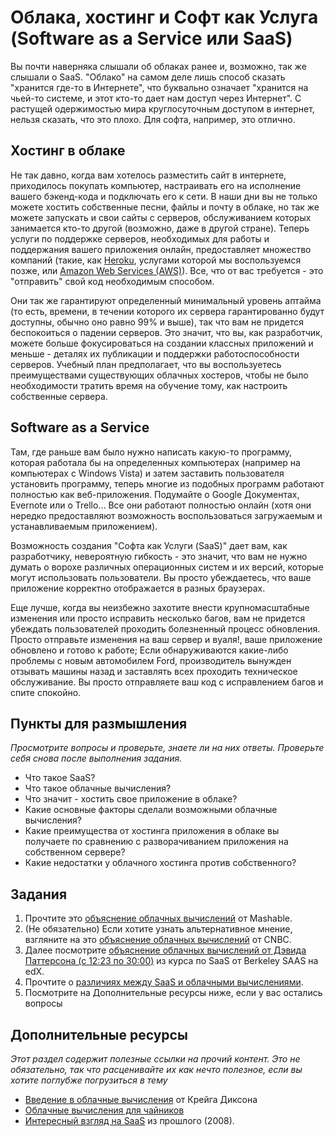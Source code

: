 # Облака, хостинг и Софт как Услуга (Software as a Service или SaaS)
<!-- *Estimated Time: 1 hr* -->

Вы почти наверняка слышали об облаках ранее и, возможно, так же слышали о SaaS. "Облако" на самом деле лишь способ сказать "хранится где-то в Интернете", что буквально означает "хранится на чьей-то системе, и этот кто-то дает нам доступ через Интернет". С растущей одержимостью мира круглосуточным доступом в интернет, нельзя сказать, что это плохо. Для софта, например, это отлично.

## Хостинг в облаке



Не так давно, когда вам хотелось разместить сайт в интернете, приходилось покупать компьютер, настраивать его на исполнение вашего бэкенд-кода и подключать его к сети. В наши дни вы не только можете хостить собственные песни, файлы и почту в облаке, но так же можете запускать и свои сайты с серверов, обслуживанием которых занимается кто-то другой (возможно, даже в другой стране).  Теперь услуги по поддержке серверов, необходимых для работы и поддержания вашего приложения онлайн, предоставляет множество компаний (такие, как [Heroku](http://www.heroku.com), услугами которой мы воспользуемся позже, или [Amazon Web Services (AWS)](http://aws.amazon.com/)). Все, что от вас требуется - это "отправить" свой код необходимым способом.

Они так же гарантируют определенный минимальный уровень аптайма (то есть, времени, в течении которого их сервера гарантированно будут доступны, обычно оно равно 99% и выше), так что вам не придется беспокоиться о падении серверов. Это значит, что вы, как разработчик, можете больше фокусироваться на создании классных приложений и меньше - деталях их публикации и поддержки работоспособности серверов. Учебный план предполагает, что вы воспользуетесь преимуществами существующих облачных хостеров, чтобы не было необходимости тратить время на обучение тому, как настроить собственные сервера.

## Software as a Service

Там, где раньше вам было нужно написать какую-то программу, которая работала бы на определенных компьютерах (например на компьютерах с Windows Vista) и затем заставить пользователя установить программу, теперь многие из подобных программ работают полностью как веб-приложения. Подумайте о Google Документах, Evernote или о Trello... Все они работают полностью онлайн (хотя они нередко предоставляют возможность воспользоваться загружаемым и устанавливаемым приложением).

Возможность создания "Софта как Услуги (SaaS)" дает вам, как разработчику, невероятную гибкость - это значит, что вам не нужно думать о ворохе различных операционных систем и их версий, которые могут использовать пользователи. Вы просто убеждаетесь, что ваше приложение корректно отображается в разных браузерах.

Еще лучше, когда вы неизбежно захотите внести крупномасштабные изменения или просто исправить несколько багов, вам не придется убеждать пользователей проходить болезненный процесс обновления. Просто отправьте изменения на ваш сервер и вуаля!, ваше приложение обновлено и готово к работе; Если обнаруживаются какие-либо проблемы с новым автомобилем Ford, производитель вынужден отзывать машины назад и заставлять всех проходить техническое обслуживание. Вы просто отправляете ваш код с исправлением багов и спите спокойно.

## Пункты для размышления

*Просмотрите вопросы и проверьте, знаете ли на них ответы. Проверьте себя снова после выполнения задания.*

* Что такое SaaS?
* Что такое облачные вычисления?
* Что значит - хостить свое приложение в облаке?
* Какие основные факторы сделали возможными облачные вычисления?
* Какие преимущества от хостинга приложения в облаке вы получаете по сравнению с разворачиванием приложения на собственном сервере?
* Какие недостатки у облачного хостинга против собственного?

## Задания

1. Прочтите это [объяснение облачных вычислений](http://mashable.com/2013/08/26/what-is-the-cloud/) от Mashable.
2. (Не обязательно) Если хотите узнать альтернативное мнение, взгляните на это [объяснение облачных вычислений](http://www.cnbc.com/id/43077233) от CNBC.
3. Далее посмотрите [объяснение облачных вычислений от Дэвида Паттерсона (с 12:23 по 30:00)](https://www.youtube.com/watch?v=SeBAj4P2FWA&list=PLjbL0BCR04Q3uDPD3GVZJqV3UnJkOic-o) из курса по SaaS от Berkeley SAAS на edX.
1. Прочтите о [различиях между SaaS и облачными вычислениями](http://www.itworld.com/article/2758057/enterprise-software/back-to-basics--the-difference-between-saas-and-cloud-computing.html).
2. Посмотрите на Дополнительные ресурсы ниже, если у вас остались вопросы

## Дополнительные ресурсы

*Этот раздел содержит полезные ссылки на прочий контент. Это не обязательно, так что расценивайте их как нечто полезное, если вы хотите поглубже погрузиться в тему*


* [Введение в облачные вычисления](http://www.dummies.com/how-to/content/what-is-cloud-computing.html) от Крейга Диксона
* [Облачные вычисления для чайников](http://www.dummies.com/how-to/content/what-is-cloud-computing.html)
* [Интересный взгляд на SaaS](http://www.itworld.com/article/2780751/software-as-a-service/what-to-ask-before-saying-yes-to-saas--cloud-computing.html) из прошлого (2008).
